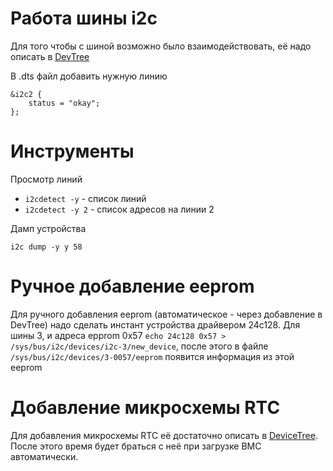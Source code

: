 # Работа шины i2c
Для того чтобы с шиной возможно было взаимодействовать, её надо описать в [DevTree](dev_tree)

В .dts файл добавить нужную линию

```
&i2c2 {
	status = "okay";
};

```

# Инструменты
Просмотр линий
* `i2cdetect -y` - cписок линий
* `i2cdetect -y 2`  - список адресов на линии 2

Дамп устройства
```
i2c dump -y y 58
```

# Ручное добавление eeprom
Для ручного добавления eeprom (автоматическое - через добавление в DevTree) надо сделать инстант устройства драйвером 24c128. Для шины 3, и адреса epprom 0x57
`echo 24c128 0x57 > /sys/bus/i2c/devices/i2c-3/new_device`, после этого в файле `/sys/bus/i2c/devices/3-0057/eeprom` появится информация из этой eeprom

# Добавление микросхемы RTC
Для добавления микросхемы RTC её достаточно описать в [DeviceTree](dev_tree). После этого время будет браться с неё при загрузке BMC автоматически.
